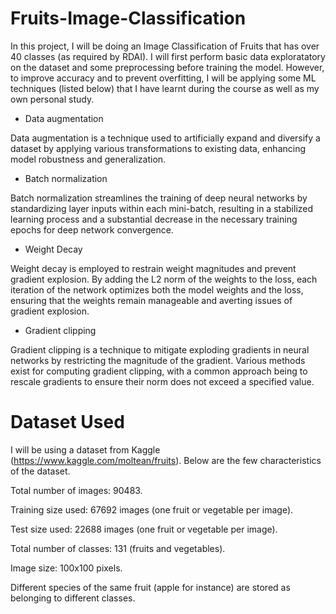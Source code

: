 # Fruits-Image-Classification

In this project, I will be doing an Image Classification of Fruits that has over 40 classes (as required by RDAI). I will first perform basic data exploratatory on the dataset and some preprocessing before training the model. However, to improve accuracy and to prevent overfitting, I will be applying some ML techniques (listed below) that I have learnt during the course as well as my own personal study.

- Data augmentation 

Data augmentation is a technique used to artificially expand and diversify a dataset by applying various transformations to existing data, enhancing model robustness and generalization.
- Batch normalization

Batch normalization streamlines the training of deep neural networks by standardizing layer inputs within each mini-batch, resulting in a stabilized learning process and a substantial decrease in the necessary training epochs for deep network convergence.
- Weight Decay

Weight decay is employed to restrain weight magnitudes and prevent gradient explosion. By adding the L2 norm of the weights to the loss, each iteration of the network optimizes both the model weights and the loss, ensuring that the weights remain manageable and averting issues of gradient explosion.

- Gradient clipping

Gradient clipping is a technique to mitigate exploding gradients in neural networks by restricting the magnitude of the gradient. Various methods exist for computing gradient clipping, with a common approach being to rescale gradients to ensure their norm does not exceed a specified value.

# **Dataset Used**

I will be using a dataset from Kaggle (https://www.kaggle.com/moltean/fruits). Below are the few characteristics of the dataset.

Total number of images: 90483.

Training size used: 67692 images (one fruit or vegetable per image).

Test size used: 22688 images (one fruit or vegetable per image).

Total number of classes: 131 (fruits and vegetables).

Image size: 100x100 pixels.

Different species of the same fruit (apple for instance) are stored as belonging to different classes.
